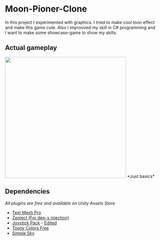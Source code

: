 # Moon-Pioner-Clone
In this project I experimented with graphics. I tried to make cool toon effect and make this game cute. Also I improoved my skill in C# programming and I want to make some showcase-game to show my skills.


## Actual gameplay

<img src="https://res.cloudinary.com/duacljwr0/image/upload/v1645641669/moon-pioner-gameplay_bw5kkj.gif" height=400px />
 *Just basics*
 
## Dependencies

*All plugins are free and available on Unity Assets Store*

* [Text Mesh Pro](https://docs.unity3d.com/Manual/com.unity.textmeshpro.html)
* [Zenject (For dep-s injection)](https://github.com/modesttree/Zenject)
* [Joystick Pack](https://assetstore.unity.com/packages/tools/input-management/joystick-pack-107631) - [Edited](https://github.com/cyberfrogg/Moon-Pioneer-Clone/commit/95d0fbf8d94e53b5ed961c601dac5d20724912e0#diff-6549085c3b10e4dba7696a52b7e4ead373dab4b8c49319ea33c45367a5814556)
* [Toony Colors Free](https://assetstore.unity.com/packages/vfx/shaders/toony-colors-free-3926)
* [Simple Sky](https://assetstore.unity.com/packages/3d/simple-sky-cartoon-assets-42373)